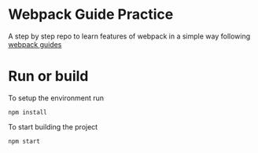 # Webpack Guide Practice
A step by step repo to learn features of webpack in a simple way following [webpack guides](https://webpack.js.org/guides/)
# Run or build
To setup the environment run 

`npm install`

To start building the project

`npm start`
